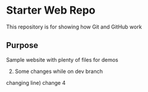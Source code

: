 # Starter Web Repo

This repository is for showing how Git and GitHub work

## Purpose

Sample website with plenty of files for demos





2) Some changes while on dev branch

changing line) change 4
